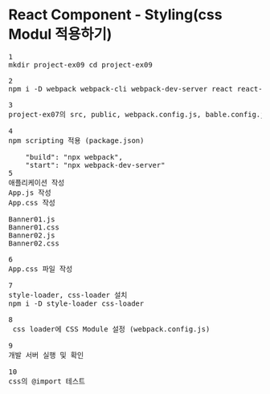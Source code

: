 # React Component - Styling(css Modul 적용하기)
<pre>
1 
mkdir project-ex09 cd project-ex09

2
npm i -D webpack webpack-cli webpack-dev-server react react-dom @babel/core babel-loader @babel/preset-env @babel/preset-react style-loader css-loader

3
project-ex07의 src, public, webpack.config.js, bable.config.json 복사

4
npm scripting 적용 (package.json)

    "build": "npx webpack",
    "start": "npx webpack-dev-server"
5
애플리케이션 작성 
App.js 작성
App.css 작성

Banner01.js
Banner01.css
Banner02.js
Banner02.css

6
App.css 파일 작성

7
style-loader, css-loader 설치
npm i -D style-loader css-loader

8
 css loader에 CSS Module 설정 (webpack.config.js)

9
개발 서버 실행 및 확인

10
css의 @import 테스트 
</pre>